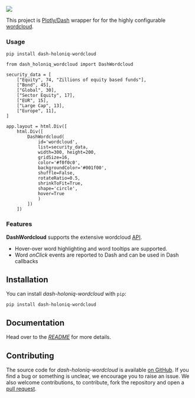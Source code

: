 ![](https://raw.githubusercontent.com/stevej2608/dash-holoniq-wordcloud/master/docs/img/dash-holoniq-wordcloud.png)

This project is [Plotly/Dash] wrapper for for the highly configurable [wordcloud].

### Usage

    pip install dash-holoniq-wordcloud

```
from dash_holoniq_wordcloud import DashWordcloud

security_data = [
    ["Equity", 74, "Zillions of equity based funds"],
    ["Bond", 45],
    ["Global", 30],
    ["Sector Equity", 17],
    ["EUR", 15],
    ["Large Cap", 13],
    ["Europe", 11],
]

app.layout = html.Div([
    html.Div([
        DashWordcloud(
            id='wordcloud',
            list=security_data,
            width=300, height=200,
            gridSize=16,
            color='#f0f0c0',
            backgroundColor='#001f00',
            shuffle=False,
            rotateRatio=0.5,
            shrinkToFit=True,
            shape='circle',
            hover=True
            )
        ])
    ])

```
### Features

**DashWordcloud** supports the extensive wordcloud [API].

* Hover-over word highlighting and word tooltips are supported.
* Word *onClick* events are reported to Dash and can be used in Dash callbacks

## Installation

You can install *dash-holoniq-wordcloud* with `pip`:

```
pip install dash-holoniq-wordcloud
```

## Documentation

Head over to the [*README*][docs-homepage] for more details.

## Contributing

The source code for *dash-holoniq-wordcloud* is available
[on GitHub][dwc-repo]. If you find a bug or something is unclear, we encourage
you to raise an issue. We also welcome contributions, to contribute, fork the
repository and open a [pull request][dwc-pulls].


[Plotly/Dash]: https://dash.plot.ly/
[wordcloud]: https://github.com/timdream/wordcloud2.js
[API]: https://github.com/timdream/wordcloud2.js/blob/gh-pages/API.md
[dwc-repo]: https://github.com/stevej2608/dash-holoniq-wordcloud
[docs-homepage]: https://github.com/stevej2608/dash-holoniq-wordcloud/blob/master/README.md
[dwc-pulls]: https://github.com/stevej2608/dash-holoniq-wordcloud/pulls

